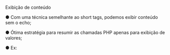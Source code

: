Exibição de conteúdo

● Com uma técnica semelhante ao short tags, podemos exibir conteúdo
sem o echo;

● Ótima estratégia para resumir as chamadas PHP apenas para exibição
de valores;

● Ex:

<?= “teste”; ?>
